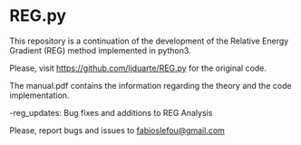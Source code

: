 # REG.py
This repository is a continuation of the development of the Relative Energy Gradient (REG) method implemented in python3.

Please, visit https://github.com/ljduarte/REG.py for the original code.

The manual.pdf contains the information regarding the theory and the code implementation. 

-reg_updates:
Bug fixes and additions to REG Analysis

Please, report bugs and issues to fabioslefou@gmail.com
